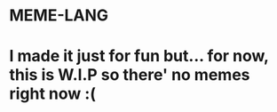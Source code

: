 # MEME-LANG

# I made it just for fun but... for now, this is W.I.P so there' no memes right now :(
